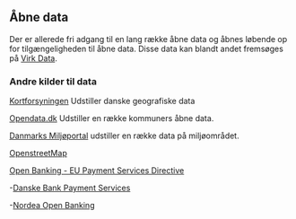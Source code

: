 ## Åbne data

Der er allerede fri adgang til en lang række åbne data og åbnes løbende op for tilgængeligheden til åbne data. Disse data kan blandt andet fremsøges på [Virk Data](http://data.virk.dk/).

### Andre kilder til data
[Kortforsyningen](http://kortforsyningen.dk/) Udstiller danske geografiske data

[Opendata.dk](http://www.portal.opendata.dk/) Udstiller en række kommuners åbne data.

[Danmarks Miljøportal](http://www.miljoeportal.dk/) udstiller en række data på miljøområdet.

[OpenstreetMap](http://osm.org)

[Open Banking - EU Payment Services Directive](https://en.wikipedia.org/wiki/Payment_Services_Directive)

-[Danske Bank Payment Services](https://danskebank.com/openbanking)

-[Nordea Open Banking](https://developer.nordeaopenbanking.com)

